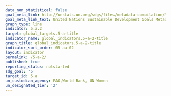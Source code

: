 ```yaml
---
data_non_statistical: false
goal_meta_link: http://unstats.un.org/sdgs/files/metadata-compilation/Metadata-Goal-5.pdf
goal_meta_link_text: United Nations Sustainable Development Goals Metadata (pdf 634kB)
graph_type: line
indicator: 5.a.2
target: global_targets.5-a-title
indicator_name: global_indicators.5-a-2-title
graph_title: global_indicators.5-a-2-title
indicator_sort_order: 05-aa-02
layout: indicator
permalink: /5-a-2/
published: true
reporting_status: notstarted
sdg_goal: '5'
target_id: 5.a
un_custodian_agency: FAO,World Bank, UN Women
un_designated_tier: '2'
---
```

